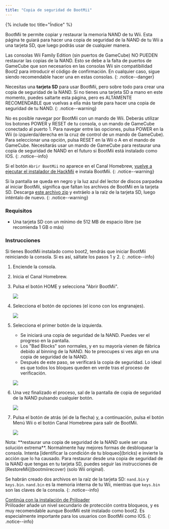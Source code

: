```yaml
---
title: "Copia de seguridad de BootMii"
---
```


{% include toc title="Índice" %}

BootMii te permite copiar y restaurar la memoria NAND de tu Wii. Esta página te guiará para hacer una copia de seguridad de la NAND de tu Wii a una tarjeta SD, que luego podrás usar de cualquier manera.

Las consolas Wii Family Edition (sin puertos de GameCube) NO PUEDEN restaurar las copias de la NAND. Esto se debe a la falta de puertos de GameCube que son necesarios en las consolas Wii sin compatibilidad Boot2 para introducir el código de confirmación. En cualquier caso, sigue siendo recomendable hacer una en estas consolas.
{: .notice--danger}

Necesitas una **tarjeta SD** para usar BootMii, pero sobre todo para crear una copia de seguridad de la NAND. Si no tienes una tarjeta SD a mano en este momento, puedes saltarte esta página, pero es ALTAMENTE RECOMENDABLE que vuelvas a ella más tarde para hacer una copia de seguridad de tu NAND.
{: .notice--warning}

No es posible navegar por BootMii con un mando de Wii. Deberás utilizar los botones POWER y RESET de tu consola, o un mando de GameCube conectado al puerto 1. Para navegar entre las opciones, pulsa POWER en la Wii (o izquierda/derecha en la cruz de control de un mando de GameCube). Para seleccionar una opción, pulsa RESET en la Wii o A en el mando de GameCube. Necesitarás usar un mando de GameCube para restaurar una copia de seguridad de NAND en el futuro si BootMii está instalado como IOS.
{: .notice--info}

Si el botón `Abrir BootMii` no aparece en el Canal Homebrew, [vuelve a ejecutar el instalador de HackMii](hackmii) e instala BootMii.
{: .notice--warning}

Si la pantalla se queda en negro y la luz azul del lector de discos parpadea al iniciar BootMii, significa que faltan los archivos de BootMii en la tarjeta SD. Descarga [este archivo zip](https://static.hackmii.com/bootmii_sd_files.zip) y extráelo a la raíz de la tarjeta SD, luego inténtalo de nuevo.
{: .notice--warning}

### Requisitos

* Una tarjeta SD con un mínimo de 512 MB de espacio libre (se recomienda 1 GB o más)

### Instrucciones

Si tienes BootMii instalado como boot2, tendrás que iniciar BootMii reiniciando la consola. Si es así, sáltate los pasos 1 y 2.
{: .notice--info}

1. Enciende la consola.
1. Inicia el Canal Homebrew.
1. Pulsa el botón HOME y selecciona "Abrir BootMii".

    ![](/images/bootmii/BootMii_Main.png)

1. Selecciona el botón de opciones (el icono con los engranajes).

    ![](/images/bootmii/BootMii_Gears_Icon.png)

1. Selecciona el primer botón de la izquierda.
    + Se iniciará una copia de seguridad de la NAND. Puedes ver el progreso en la pantalla.
    + Los "Bad Blocks" son normales, y en su mayoría vienen de fábrica debido al binning de la NAND. No te preocupes si ves algo en una copia de seguridad de la NAND.
    + Después de este paso, se verificará la copia de seguridad. Lo ideal es que todos los bloques queden en verde tras el proceso de verificación.

    ![](/images/bootmii/BootMii_Green_Arrow.png)

1. Una vez finalizado el proceso, sal de la pantalla de copia de seguridad de la NAND pulsando cualquier botón.

    ![](/images/bootmii/BootMii_NAND_Backup.png)

1. Pulsa el botón de atrás (el de la flecha) y, a continuación, pulsa el botón Menú Wii o el botón Canal Homebrew para salir de BootMii.

    ![](/images/bootmii/BootMii_Return_Arrow.png)

<div id="restore-notice" class="notice" markdown="1">
Nota: **restaurar una copia de seguridad de la NAND suele ser una solución extrema**. Normalmente hay mejores formas de desbloquear la consola.
Intenta [identificar la condición de tu bloqueo](bricks) e invierte la acción que lo ha causado.
Para restaurar desde una copia de seguridad de la NAND que tengas en tu tarjeta SD, puedes seguir las instrucciones de [RestoreMii](bootmiirecover) (solo Wii original).
</div>

Se habrán creado dos archivos en la raíz de la tarjeta SD: `nand.bin` y `keys.bin`. `nand.bin` es la memoria interna de tu Wii, mientras que `keys.bin` son las claves de la consola.
{: .notice--info}

[Continúa con la instalación de Priiloader](priiloader)<br> Priiloader añade un nivel secundario de protección contra bloqueos, y es muy recomendable aunque BootMii esté instalado como boot2. Es especialmente importante para los usuarios con BootMii como IOS.
{: .notice--info}
